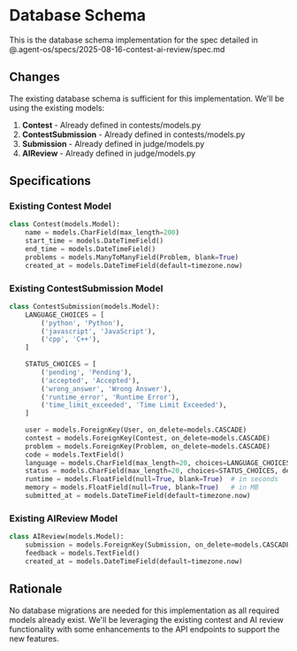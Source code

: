 # Database Schema

This is the database schema implementation for the spec detailed in @.agent-os/specs/2025-08-16-contest-ai-review/spec.md

## Changes

The existing database schema is sufficient for this implementation. We'll be using the existing models:

1. **Contest** - Already defined in contests/models.py
2. **ContestSubmission** - Already defined in contests/models.py
3. **Submission** - Already defined in judge/models.py
4. **AIReview** - Already defined in judge/models.py

## Specifications

### Existing Contest Model
```python
class Contest(models.Model):
    name = models.CharField(max_length=200)
    start_time = models.DateTimeField()
    end_time = models.DateTimeField()
    problems = models.ManyToManyField(Problem, blank=True)
    created_at = models.DateTimeField(default=timezone.now)
```

### Existing ContestSubmission Model
```python
class ContestSubmission(models.Model):
    LANGUAGE_CHOICES = [
        ('python', 'Python'),
        ('javascript', 'JavaScript'),
        ('cpp', 'C++'),
    ]
    
    STATUS_CHOICES = [
        ('pending', 'Pending'),
        ('accepted', 'Accepted'),
        ('wrong_answer', 'Wrong Answer'),
        ('runtime_error', 'Runtime Error'),
        ('time_limit_exceeded', 'Time Limit Exceeded'),
    ]
    
    user = models.ForeignKey(User, on_delete=models.CASCADE)
    contest = models.ForeignKey(Contest, on_delete=models.CASCADE)
    problem = models.ForeignKey(Problem, on_delete=models.CASCADE)
    code = models.TextField()
    language = models.CharField(max_length=20, choices=LANGUAGE_CHOICES)
    status = models.CharField(max_length=20, choices=STATUS_CHOICES, default='pending')
    runtime = models.FloatField(null=True, blank=True)  # in seconds
    memory = models.FloatField(null=True, blank=True)   # in MB
    submitted_at = models.DateTimeField(default=timezone.now)
```

### Existing AIReview Model
```python
class AIReview(models.Model):
    submission = models.ForeignKey(Submission, on_delete=models.CASCADE)
    feedback = models.TextField()
    created_at = models.DateTimeField(default=timezone.now)
```

## Rationale

No database migrations are needed for this implementation as all required models already exist. We'll be leveraging the existing contest and AI review functionality with some enhancements to the API endpoints to support the new features.